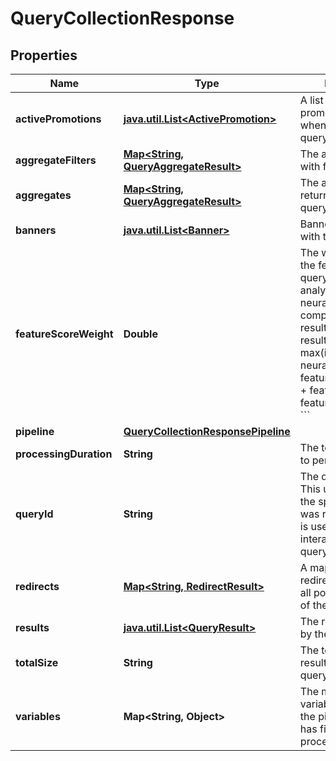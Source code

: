 

# QueryCollectionResponse


## Properties

Name | Type | Description | Notes
------------ | ------------- | ------------- | -------------
**activePromotions** | [**java.util.List&lt;ActivePromotion&gt;**](ActivePromotion.md) | A list of the promotions activated when running the query. |  [optional]
**aggregateFilters** | [**Map&lt;String, QueryAggregateResult&gt;**](QueryAggregateResult.md) | The aggregates run with filters. |  [optional]
**aggregates** | [**Map&lt;String, QueryAggregateResult&gt;**](QueryAggregateResult.md) | The aggregates returned by the query. |  [optional]
**banners** | [**java.util.List&lt;Banner&gt;**](Banner.md) | Banners associated with this query. |  [optional]
**featureScoreWeight** | **Double** | The weight applied to the features in the query, used for analyzing the index, neural and feature components for results.  For each result:  &#x60;&#x60;&#x60; score &#x3D; max(index_score, neural_score) * (1 - feature_score_weight) +         feature_score * feature_score_weight &#x60;&#x60;&#x60; |  [optional]
**pipeline** | [**QueryCollectionResponsePipeline**](QueryCollectionResponsePipeline.md) |  |  [optional]
**processingDuration** | **String** | The total time taken to perform the query. |  [optional]
**queryId** | **String** | The query identifier.  This uniqely identifies the specific query it was returned on. This is used to link user interactions with a query. |  [optional]
**redirects** | [**Map&lt;String, RedirectResult&gt;**](RedirectResult.md) | A mapping of redirects triggered for all possible variations of the query. |  [optional]
**results** | [**java.util.List&lt;QueryResult&gt;**](QueryResult.md) | The results returned by the query. |  [optional]
**totalSize** | **String** | The total number of results that match the query. |  [optional]
**variables** | **Map&lt;String, Object&gt;** | The modified variables returned by the pipeline after it has finished processing. |  [optional]



